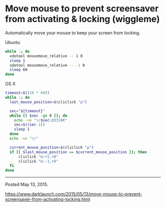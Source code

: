 # Move mouse to prevent screensaver from activating & locking (wiggleme)

Automatically move your mouse to keep your screen from locking.

Ubuntu
```sh
while :; do
  xdotool mousemove_relative -- 1 0
  sleep 1
  xdotool mousemove_relative -- -1 0
  sleep 60
done
```

OS X
```sh
timeout=$((10 * 60))
while :; do
  last_mouse_position=$(cliclick "p")

  sec="${timeout}"
  while [[ $sec -ge 0 ]]; do
    echo -ne "\r$sec\033[0K"
    sec=$((sec-1))
    sleep 1
  done
  echo -ne "\r"

  current_mouse_position=$(cliclick "p")
  if [[ $last_mouse_position == $current_mouse_position ]]; then
      cliclick "m:+1,+0"
      cliclick "m:-1,+0"
  fi
done
```

---

Posted May 13, 2015.

https://www.darklaunch.com/2015/05/13/move-mouse-to-prevent-screensaver-from-activating-locking.html
